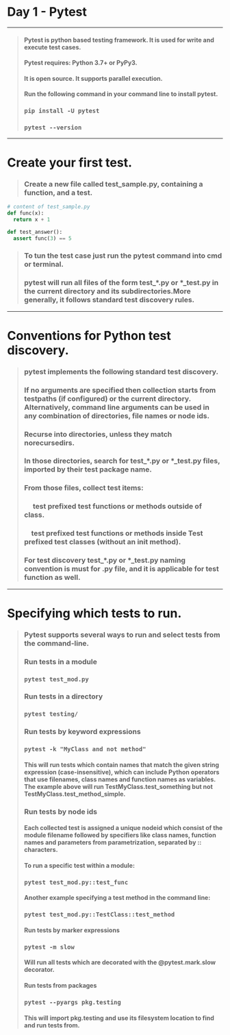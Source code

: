 
# Day 1 - Pytest

---
> #### Pytest is python based testing framework. It is used for write and execute test cases. 
> ####  Pytest requires: Python 3.7+ or PyPy3.
> #### It is open source. It supports parallel execution. 
> ####  Run the following command in your command line to install pytest. 
> ### ```pip install -U pytest```
> ### ```pytest --version```
---

# Create your first test.
> ###  Create a new file called test_sample.py, containing a function, and a test.
  ``` py
  # content of test_sample.py
def func(x):
    return x + 1

def test_answer():
    assert func(3) == 5
```
> ### To tun the test case just run the pytest  command into cmd or terminal.
> ### pytest will run all files of the form test_*.py or *_test.py in the current directory and its subdirectories.More generally, it follows standard test discovery rules.
---

# Conventions for Python test discovery.
> ### pytest implements the following standard test discovery.
> ###  If no arguments are specified then collection starts from testpaths (if configured) or the current directory. Alternatively, command line arguments can be used in any combination of directories, file names or node ids.
> ###  Recurse into directories, unless they match norecursedirs.
> ### In those directories, search for test_*.py or *_test.py files, imported by their test package name.
> ### From those files, collect test items:
>  ### &emsp;  test prefixed test functions or methods outside of class.
>  ### &emsp;test prefixed test functions or methods inside Test prefixed test classes (without an __init__ method).
>  ### For test discovery test_*.py or *_test.py naming convention is must for .py file, and it is applicable for test function as well.
---
# Specifying which tests to run.
> ### Pytest supports several ways to run and select tests from the command-line.
> ### Run tests in a module
> ### ```pytest test_mod.py```
> ### Run tests in a directory
>### ```pytest testing/```
> ### Run tests by keyword expressions
>### ```pytest -k "MyClass and not method"```
> #### This will run tests which contain names that match the given string expression (case-insensitive), which can include Python operators that use filenames, class names and function names as variables. The example above will run TestMyClass.test_something but not TestMyClass.test_method_simple.
> ### Run tests by node ids
> #### Each collected test is assigned a unique nodeid which consist of the module filename followed by specifiers like class names, function names and parameters from parametrization, separated by :: characters.
> #### To run a specific test within a module:
> ### ```pytest test_mod.py::test_func```
> #### Another example specifying a test method in the command line:
> ### ```pytest test_mod.py::TestClass::test_method```
> #### Run tests by marker expressions
> ### ```pytest -m slow```
> #### Will run all tests which are decorated with the @pytest.mark.slow decorator.
> #### Run tests from packages
> ### ```pytest --pyargs pkg.testing```
> #### This will import pkg.testing and use its filesystem location to find and run tests from.




